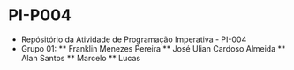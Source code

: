 # PI-P004
* Repósitório da Atividade de Programação Imperativa - PI-004
* Grupo 01:
** Franklin Menezes Pereira
** José Ulian Cardoso Almeida
** Alan Santos
** Marcelo
** Lucas 
